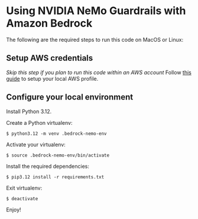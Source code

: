 # Using NVIDIA NeMo Guardrails with Amazon Bedrock

The following are the required steps to run this code on MacOS or Linux:

## Setup AWS credentials
*Skip this step if you plan to run this code within an AWS account* 
Follow [this guide](https://docs.aws.amazon.com/cli/latest/userguide/cli-chap-getting-started.html) to setup your local AWS profile.

## Configure your local environment
Install Python 3.12.

Create a Python virtualenv:
```
$ python3.12 -m venv .bedrock-nemo-env
```

Activate your virtualenv:
```
$ source .bedrock-nemo-env/bin/activate
```

Install the required dependencies:
```
$ pip3.12 install -r requirements.txt
```

Exit virtualenv:
```
$ deactivate
```

Enjoy!